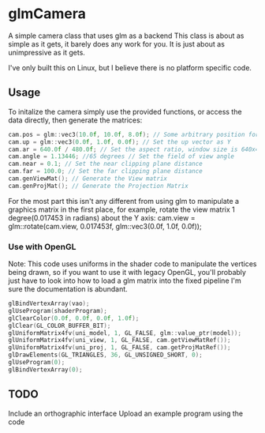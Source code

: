 glmCamera
=========

A simple camera class that uses glm as a backend
This class is about as simple as it gets, it barely does any work for you.
It is just about as unimpressive as it gets.

I've only built this on Linux, but I believe there is no platform specific code.

Usage
-----
To initalize the camera simply use the provided functions, or access the data
directly, then generate the matrices:
```C++
cam.pos = glm::vec3(10.0f, 10.0f, 8.0f); // Some arbitrary position for the cam
cam.up = glm::vec3(0.0f, 1.0f, 0.0f); // Set the up vector as Y
cam.ar = 640.0f / 480.0f; // Set the aspect ratio, window size is 640x480
cam.angle = 1.13446; //65 degrees // Set the field of view angle
cam.near = 0.1; // Set the near clipping plane distance
cam.far = 100.0; // Set the far clipping plane distance
cam.genViewMat(); // Generate the View matrix
cam.genProjMat(); // Generate the Projection Matrix
```

For the most part this isn't any different from using glm to manipulate a
graphics matrix in the first place, for example, rotate the view matrix
1 degree(0.017453 in radians) about the Y axis:
cam.view = glm::rotate(cam.view, 0.017453f, glm::vec3(0.0f, 1.0f, 0.0f));

### Use with OpenGL
Note: This code uses uniforms in the shader code to manipulate the vertices
being drawn, so if you want to use it with legacy OpenGL, you'll probably
just have to look into how to load a glm matrix into the fixed pipeline
I'm sure the documentation is abundant.
```C++
glBindVertexArray(vao);
glUseProgram(shaderProgram);
glClearColor(0.0f, 0.0f, 0.0f, 1.0f);
glClear(GL_COLOR_BUFFER_BIT);
glUniformMatrix4fv(uni_model, 1, GL_FALSE, glm::value_ptr(model));
glUniformMatrix4fv(uni_view, 1, GL_FALSE, cam.getViewMatRef());
glUniformMatrix4fv(uni_proj, 1, GL_FALSE, cam.getProjMatRef());
glDrawElements(GL_TRIANGLES, 36, GL_UNSIGNED_SHORT, 0);
glUseProgram(0);
glBindVertexArray(0);
```

TODO
----
Include an orthographic interface
Upload an example program using the code

